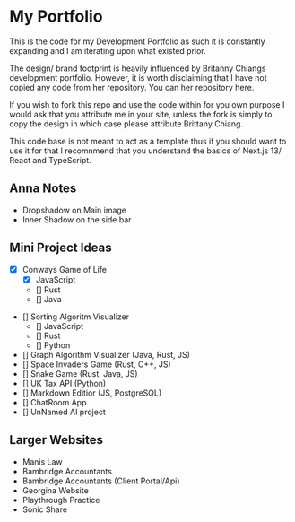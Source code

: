 # My Portfolio 

This is the code for my Development Portfolio as such it is constantly expanding and I am iterating upon what existed prior. 

The design/ brand footprint is heavily influenced by Britanny Chiangs development portfolio. However, it is worth disclaiming that I have not copied any code from her repository. You can her repository here. 

If you wish to fork this repo and use the code within for you own purpose I would ask that you attribute me in your site, unless the fork is simply to copy the design in which case please attribute Brittany Chiang.

This code base is not meant to act as a template thus if you should want to use it for that I recomnmend that you understand the basics of Next.js 13/ React and TypeScript. 

## Anna Notes 
 
- Dropshadow on Main image 
- Inner Shadow on the side bar

## Mini Project Ideas 

- [x] Conways Game of Life 
  - [x] JavaScript
  - [] Rust 
  - [] Java
- [] Sorting Algoritm Visualizer 
  - [] JavaScript
  - [] Rust
  - [] Python
- [] Graph Algorithm Visualizer (Java, Rust, JS)
- [] Space Invaders Game (Rust, C++, JS)
- [] Snake Game (Rust, Java, JS) 
- [] UK Tax API (Python)
- [] Markdown Editior (JS, PostgreSQL)
- [] ChatRoom App
- [] UnNamed AI project 

## Larger Websites 

- Manis Law 
- Bambridge Accountants 
- Bambridge Accountants (Client Portal/Api)
- Georgina Website 
- Playthrough Practice 
- Sonic Share 

